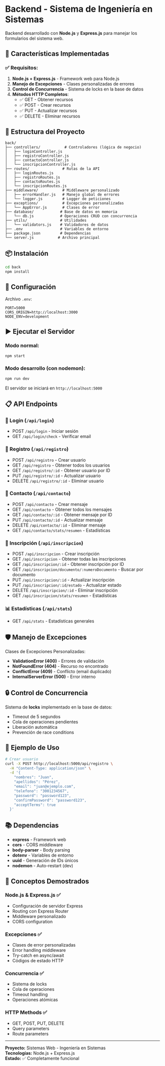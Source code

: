 # Backend - Sistema de Ingeniería en Sistemas

Backend desarrollado con **Node.js** y **Express.js** para manejar los formularios del sistema web.

## 🚀 Características Implementadas

### ✅ Requisitos:

1. **Node.js + Express.js** - Framework web para Node.js
2. **Manejo de Excepciones** - Clases personalizadas de errores
3. **Control de Concurrencia** - Sistema de locks en la base de datos
4. **Métodos HTTP Completos**:
   - ✅ GET - Obtener recursos
   - ✅ POST - Crear recursos
   - ✅ PUT - Actualizar recursos
   - ✅ DELETE - Eliminar recursos

## 📁 Estructura del Proyecto

```
back/
├── controllers/           # Controladores (lógica de negocio)
│   ├── loginController.js
│   ├── registroController.js
│   ├── contactoController.js
│   └── inscripcionController.js
├── routes/               # Rutas de la API
│   ├── loginRoutes.js
│   ├── registroRoutes.js
│   ├── contactoRoutes.js
│   └── inscripcionRoutes.js
├── middleware/           # Middleware personalizado
│   ├── errorHandler.js   # Manejo global de errores
│   └── logger.js         # Logger de peticiones
├── exceptions/           # Excepciones personalizadas
│   └── AppError.js       # Clases de error
├── database/            # Base de datos en memoria
│   └── db.js            # Operaciones CRUD con concurrencia
├── utils/               # Utilidades
│   └── validators.js    # Validadores de datos
├── .env                 # Variables de entorno
├── package.json         # Dependencias
└── server.js           # Archivo principal
```

## 📦 Instalación

```bash
cd back
npm install
```

## 🔧 Configuración

Archivo `.env`:
```env
PORT=5000
CORS_ORIGIN=http://localhost:3000
NODE_ENV=development
```

## ▶️ Ejecutar el Servidor

### Modo normal:
```bash
npm start
```

### Modo desarrollo (con nodemon):
```bash
npm run dev
```

El servidor se iniciará en `http://localhost:5000`

## 📋 API Endpoints

### 🔐 Login (`/api/login`)
- POST `/api/login` - Iniciar sesión
- GET `/api/login/check` - Verificar email

### 👤 Registro (`/api/registro`)
- POST `/api/registro` - Crear usuario
- GET `/api/registro` - Obtener todos los usuarios
- GET `/api/registro/:id` - Obtener usuario por ID
- PUT `/api/registro/:id` - Actualizar usuario
- DELETE `/api/registro/:id` - Eliminar usuario

### 📧 Contacto (`/api/contacto`)
- POST `/api/contacto` - Crear mensaje
- GET `/api/contacto` - Obtener todos los mensajes
- GET `/api/contacto/:id` - Obtener mensaje por ID
- PUT `/api/contacto/:id` - Actualizar mensaje
- DELETE `/api/contacto/:id` - Eliminar mensaje
- GET `/api/contacto/stats/resumen` - Estadísticas

### 📝 Inscripción (`/api/inscripcion`)
- POST `/api/inscripcion` - Crear inscripción
- GET `/api/inscripcion` - Obtener todas las inscripciones
- GET `/api/inscripcion/:id` - Obtener inscripción por ID
- GET `/api/inscripcion/documento/:numeroDocumento` - Buscar por documento
- PUT `/api/inscripcion/:id` - Actualizar inscripción
- PUT `/api/inscripcion/:id/estado` - Actualizar estado
- DELETE `/api/inscripcion/:id` - Eliminar inscripción
- GET `/api/inscripcion/stats/resumen` - Estadísticas

### 📊 Estadísticas (`/api/stats`)
- GET `/api/stats` - Estadísticas generales

## 🛡️ Manejo de Excepciones

Clases de Excepciones Personalizadas:
- **ValidationError (400)** - Errores de validación
- **NotFoundError (404)** - Recurso no encontrado
- **ConflictError (409)** - Conflicto (email duplicado)
- **InternalServerError (500)** - Error interno

## 🔒 Control de Concurrencia

Sistema de **locks** implementado en la base de datos:
- Timeout de 5 segundos
- Cola de operaciones pendientes
- Liberación automática
- Prevención de race conditions

## 🧪 Ejemplo de Uso

```bash
# Crear usuario
curl -X POST http://localhost:5000/api/registro \
  -H "Content-Type: application/json" \
  -d '{
    "nombres": "Juan",
    "apellidos": "Pérez",
    "email": "juan@ejemplo.com",
    "telefono": "3001234567",
    "password": "password123",
    "confirmPassword": "password123",
    "acceptTerms": true
  }'
```

## 📚 Dependencias

- **express** - Framework web
- **cors** - CORS middleware
- **body-parser** - Body parsing
- **dotenv** - Variables de entorno
- **uuid** - Generación de IDs únicos
- **nodemon** - Auto-restart (dev)

## 🎯 Conceptos Demostrados

### Node.js & Express.js ✅
- Configuración de servidor Express
- Routing con Express Router
- Middleware personalizado
- CORS configuration

### Excepciones ✅
- Clases de error personalizadas
- Error handling middleware
- Try-catch en async/await
- Códigos de estado HTTP

### Concurrencia ✅
- Sistema de locks
- Cola de operaciones
- Timeout handling
- Operaciones atómicas

### HTTP Methods ✅
- GET, POST, PUT, DELETE
- Query parameters
- Route parameters

---

**Proyecto:** Sistemas Web - Ingeniería en Sistemas  
**Tecnologías:** Node.js + Express.js  
**Estado:** ✅ Completamente funcional
